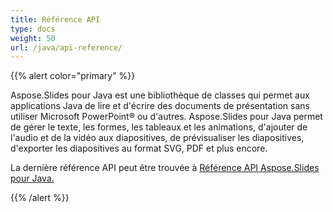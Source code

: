 ```yaml
---
title: Référence API
type: docs
weight: 50
url: /java/api-reference/
---
```


{{% alert color="primary" %}} 

Aspose.Slides pour Java est une bibliothèque de classes qui permet aux applications Java de lire et d'écrire des documents de présentation sans utiliser Microsoft PowerPoint® ou d'autres. Aspose.Slides pour Java permet de gérer le texte, les formes, les tableaux et les animations, d'ajouter de l'audio et de la vidéo aux diapositives, de prévisualiser les diapositives, d'exporter les diapositives au format SVG, PDF et plus encore.

La dernière référence API peut être trouvée à 
[Référence API Aspose.Slides pour Java.](https://reference.aspose.com/slides/java)

{{% /alert %}}